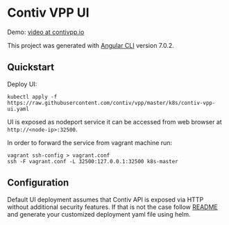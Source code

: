 # Contiv VPP UI

Demo: [video at contivpp.io](https://contivpp.io/demo/contivpp-io-demo-ui/)

This project was generated with [Angular CLI](https://github.com/angular/angular-cli) version 7.0.2.

## Quickstart

Deploy UI:
```
kubectl apply -f https://raw.githubusercontent.com/contiv/vpp/master/k8s/contiv-vpp-ui.yaml
```

UI is exposed as nodeport service it can be accessed from web browser at `http://<node-ip>:32500`.

In order to forward the service from vagrant machine run:

```
vagrant ssh-config > vagrant.conf
ssh -F vagrant.conf -L 32500:127.0.0.1:32500 k8s-master
```

## Configuration

Default UI deployment assumes that Contiv API is exposed via HTTP without additional security features.
If that is not the case follow [README](../k8s/contiv-vpp-ui/README.md) and generate your customized
deployment yaml file using helm.
